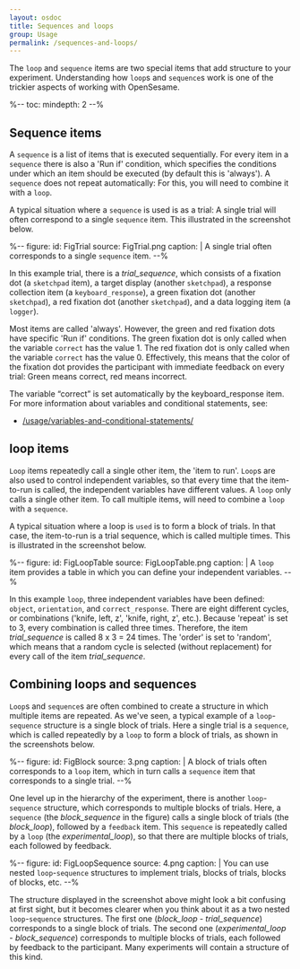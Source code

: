 ```yaml
---
layout: osdoc
title: Sequences and loops
group: Usage
permalink: /sequences-and-loops/
---
```


The `loop` and `sequence` items are two special items that add structure to your experiment. Understanding how `loop`s and `sequence`s work is one of the trickier aspects of working with OpenSesame.

%--
toc:
 mindepth: 2
--%

## Sequence items

A `sequence` is a list of items that is executed sequentially. For every item in a `sequence` there is also a 'Run if' condition, which specifies the conditions under which an item should be executed (by default this is 'always'). A `sequence` does not repeat automatically: For this, you will need to combine it with a `loop`.

A typical situation where a `sequence` is used is as a trial: A single trial will often correspond to a single `sequence` item. This illustrated in the screenshot below.

%--
figure:
 id: FigTrial
 source: FigTrial.png
 caption: |
  A single trial often corresponds to a single `sequence` item.
--%

In this example trial, there is a *trial_sequence*, which consists of a fixation dot (a `sketchpad` item), a target display (another `sketchpad`), a response collection item (a `keyboard_response`), a green fixation dot (another `sketchpad`), a red fixation dot (another `sketchpad`), and a data logging item (a `logger`).

Most items are called 'always'. However, the green and red fixation dots have specific 'Run if' conditions. The green fixation dot is only called when the variable `correct` has the value 1. The red fixation dot is only called when the variable `correct` has the value 0. Effectively, this means that the color of the fixation dot provides the participant with immediate feedback on every trial: Green means correct, red means incorrect.

The variable “correct” is set automatically by the keyboard_response item. For more information about variables and conditional statements, see:

- [/usage/variables-and-conditional-statements/](/usage/variables-and-conditional-statements/)

## loop items

`Loop` items repeatedly call a single other item, the 'item to run'. `Loop`s are also used to control independent variables, so that every time that the item-to-run is called, the independent variables have different values. A `loop` only calls a single other item. To call multiple items, will need to combine a `loop` with a `sequence`.

A typical situation where a loop is `used` is to form a block of trials. In that case, the item-to-run is a trial sequence, which is called multiple times. This is illustrated in the screenshot below.

%--
figure:
 id: FigLoopTable
 source: FigLoopTable.png
 caption: |
  A `loop` item provides a table in which you can define your independent variables.
--%

In this example `loop`, three independent variables have been defined: `object`, `orientation`, and `correct_response`. There are eight different cycles, or combinations ('knife, left, z', 'knife, right, z', etc.). Because 'repeat' is set to 3, every combination is called three times. Therefore, the item *trial_sequence* is called 8 x 3 = 24 times. The 'order' is set to 'random', which means that a random cycle is selected (without replacement) for every call of the item *trial_sequence*.

## Combining loops and sequences

`Loop`s and `sequence`s are often combined to create a structure in which multiple items are repeated. As we've seen, a typical example of a `loop`-`sequence` structure is a single block of trials. Here a single trial is a `sequence`, which is called repeatedly by a `loop` to form a block of trials, as shown in the screenshots below.

%--
figure:
 id: FigBlock
 source: 3.png
 caption: |
  A block of trials often corresponds to a `loop` item, which in turn calls a `sequence` item that corresponds to a single trial.
--%

One level up in the hierarchy of the experiment, there is another `loop`-`sequence` structure, which corresponds to multiple blocks of trials. Here, a `sequence` (the *block_sequence* in the figure) calls a single block of trials (the *block_loop*), followed by a `feedback` item. This `sequence` is repeatedly called by a `loop` (the *experimental_loop*), so that there are multiple blocks of trials, each followed by feedback.

%--
figure:
 id: FigLoopSequence
 source: 4.png
 caption: |
  You can use nested `loop`-`sequence` structures to implement trials, blocks of trials, blocks of blocks, etc.
--%

The structure displayed in the screenshot above might look a bit confusing at first sight, but it becomes clearer when you think about it as a two nested `loop`-`sequence` structures. The first one (*block_loop* - *trial_sequence*) corresponds to a single block of trials. The second one (*experimental_loop* - *block_sequence*) corresponds to multiple blocks of trials, each followed by feedback to the participant. Many experiments will contain a structure of this kind.
